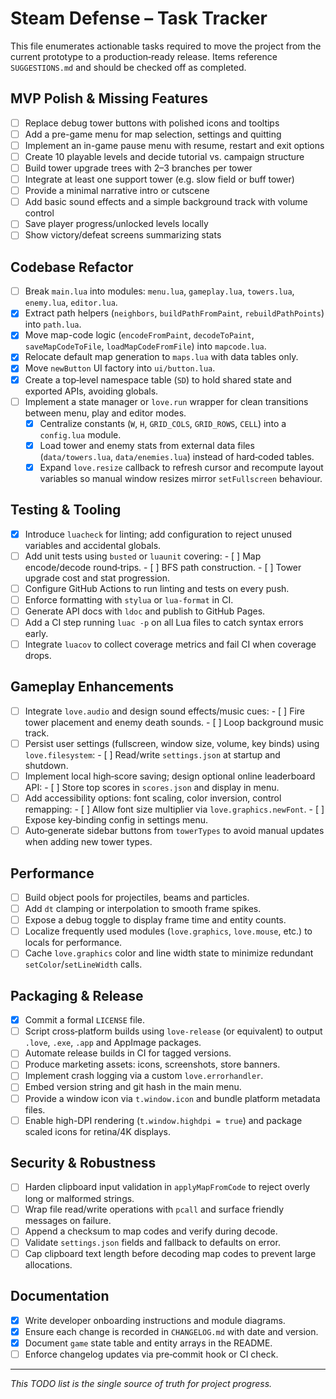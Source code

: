 # Steam Defense – Task Tracker

This file enumerates actionable tasks required to move the project from the
current prototype to a production‑ready release.  Items reference
`SUGGESTIONS.md` and should be checked off as completed.

## MVP Polish & Missing Features

- [ ] Replace debug tower buttons with polished icons and tooltips
- [ ] Add a pre-game menu for map selection, settings and quitting
- [ ] Implement an in-game pause menu with resume, restart and exit options
- [ ] Create 10 playable levels and decide tutorial vs. campaign structure
- [ ] Build tower upgrade trees with 2–3 branches per tower
- [ ] Integrate at least one support tower (e.g. slow field or buff tower)
- [ ] Provide a minimal narrative intro or cutscene
- [ ] Add basic sound effects and a simple background track with volume control
- [ ] Save player progress/unlocked levels locally
- [ ] Show victory/defeat screens summarizing stats

## Codebase Refactor

- [ ] Break `main.lua` into modules: `menu.lua`, `gameplay.lua`, `towers.lua`,
      `enemy.lua`, `editor.lua`.
- [x] Extract path helpers (`neighbors`, `buildPathFromPaint`,
      `rebuildPathPoints`) into `path.lua`.
- [x] Move map-code logic (`encodeFromPaint`, `decodeToPaint`,
      `saveMapCodeToFile`, `loadMapCodeFromFile`) into `mapcode.lua`.
- [x] Relocate default map generation to `maps.lua` with data tables only.
- [x] Move `newButton` UI factory into `ui/button.lua`.
- [x] Create a top‑level namespace table (`SD`) to hold shared state and
      exported APIs, avoiding globals.
- [ ] Implement a state manager or `love.run` wrapper for clean transitions
      between menu, play and editor modes.
  - [x] Centralize constants (`W`, `H`, `GRID_COLS`, `GRID_ROWS`, `CELL`) into a
        `config.lua` module.
  - [x] Load tower and enemy stats from external data files (`data/towers.lua`,
        `data/enemies.lua`) instead of hard‑coded tables.
  - [x] Expand `love.resize` callback to refresh cursor and recompute layout
        variables so manual window resizes mirror `setFullscreen` behaviour.

## Testing & Tooling

- [x] Introduce `luacheck` for linting; add configuration to reject unused
      variables and accidental globals.
- [ ] Add unit tests using `busted` or `luaunit` covering:
      - [ ] Map encode/decode round‑trips.
      - [ ] BFS path construction.
      - [ ] Tower upgrade cost and stat progression.
- [ ] Configure GitHub Actions to run linting and tests on every push.
- [ ] Enforce formatting with `stylua` or `lua-format` in CI.
- [ ] Generate API docs with `ldoc` and publish to GitHub Pages.
- [ ] Add a CI step running `luac -p` on all Lua files to catch syntax errors
      early.
- [ ] Integrate `luacov` to collect coverage metrics and fail CI when
      coverage drops.

## Gameplay Enhancements

- [ ] Integrate `love.audio` and design sound effects/music cues:
      - [ ] Fire tower placement and enemy death sounds.
      - [ ] Loop background music track.
- [ ] Persist user settings (fullscreen, window size, volume, key binds) using
      `love.filesystem`:
      - [ ] Read/write `settings.json` at startup and shutdown.
- [ ] Implement local high‑score saving; design optional online leaderboard
      API:
      - [ ] Store top scores in `scores.json` and display in menu.
- [ ] Add accessibility options: font scaling, color inversion, control
      remapping:
      - [ ] Allow font size multiplier via `love.graphics.newFont`.
      - [ ] Expose key‑binding config in settings menu.
- [ ] Auto‑generate sidebar buttons from `towerTypes` to avoid manual updates
      when adding new tower types.

## Performance

- [ ] Build object pools for projectiles, beams and particles.
- [ ] Add `dt` clamping or interpolation to smooth frame spikes.
- [ ] Expose a debug toggle to display frame time and entity counts.
- [ ] Localize frequently used modules (`love.graphics`, `love.mouse`, etc.) to
      locals for performance.
- [ ] Cache `love.graphics` color and line width state to minimize redundant
      `setColor`/`setLineWidth` calls.

## Packaging & Release

  - [x] Commit a formal `LICENSE` file.
- [ ] Script cross‑platform builds using `love-release` (or equivalent) to
      output `.love`, `.exe`, `.app` and AppImage packages.
- [ ] Automate release builds in CI for tagged versions.
- [ ] Produce marketing assets: icons, screenshots, store banners.
- [ ] Implement crash logging via a custom `love.errorhandler`.
- [ ] Embed version string and git hash in the main menu.
- [ ] Provide a window icon via `t.window.icon` and bundle platform metadata
      files.
- [ ] Enable high-DPI rendering (`t.window.highdpi = true`) and package
      scaled icons for retina/4K displays.

## Security & Robustness

- [ ] Harden clipboard input validation in `applyMapFromCode` to reject overly
      long or malformed strings.
- [ ] Wrap file read/write operations with `pcall` and surface friendly
      messages on failure.
- [ ] Append a checksum to map codes and verify during decode.
- [ ] Validate `settings.json` fields and fallback to defaults on error.
- [ ] Cap clipboard text length before decoding map codes to prevent large
      allocations.

## Documentation

- [x] Write developer onboarding instructions and module diagrams.
- [x] Ensure each change is recorded in `CHANGELOG.md` with date and version.
- [x] Document `game` state table and entity arrays in the README.
- [ ] Enforce changelog updates via pre‑commit hook or CI check.

---

_This TODO list is the single source of truth for project progress._

